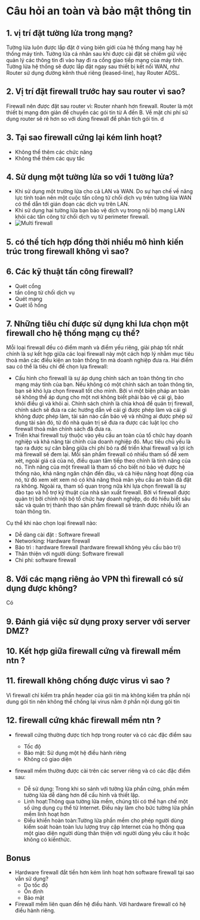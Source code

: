 
# Câu hỏi an toàn và bảo mật thông tin

## 1. vị trí đặt tường lửa trong mạng?

Tường lửa luôn được lắp đặt ở vùng biên giới của hệ thống mạng hay hệ thống máy tính. Tường lửa cá nhân sau khi được cài đặt sẽ chiếm giữ việc quản lý các thông tin đi vào hay đi ra cổng giao tiếp mạng của máy tính. Tường lửa hệ thống sẽ được lắp đặt ngay sau thiết bị kết nối WAN, như Router sử dụng đường kênh thuê riêng (leased-line), hay Router ADSL.

## 2. Vị trí đặt firewall trước hay sau router vì sao?

Firewall nên được đặt sau router vì: Router nhanh hơn firewall. Router là một thiết bị mạng đơn giản để chuyển các gói tin từ A đến B. Về mặt chi phí sử dụng router sẽ rẻ hơn so với dùng firewall để phân tích gói tin.
d
## 3. Tại sao firewall cứng lại kém linh hoạt?

- Không thể thêm các chức năng
- Không thể thêm các quy tắc

## 4. Sử dụng một tường lửa so với 1 tường lửa?

- Khi sử dụng một trường lửa cho cả LAN và WAN. Do sự hạn chế về năng lực tính toán nên một cuộc tấn công tử chối dịch vụ trên tường lửa WAN có thể dẫn tới gián đoạn các dịch vụ trên LAN.
- Khi sử dụng hai tường lửa bạn bảo vệ dịch vụ trong nội bộ mạng LAN khỏi các tấn công từ chối dịch vụ từ perimeter firewall.
- ![Multi firewall](https://i.stack.imgur.com/JjaRg.png)

## 5. có thể tích hợp đồng thời nhiều mô hình kiến trúc trong firewall không vì sao?

## 6. Các kỹ thuật tấn công firewall?

- Quét cổng
- tấn công từ chối dịch vụ
- Quét mạng
- Quét lỗ hổng

## 7. Những tiêu chí được sử dụng khi lưa chọn một firewall cho hệ thống mạng cụ thể?

Mỗi loại firewall đều có điểm mạnh và điểm yếu riêng, giải pháp tốt nhất chính là sự kết hợp giữa các loại firewall này một cách hợp lý nhằm mục tiêu thoả mãn các điều kiện an toàn thông tin mà doanh nghiệp đưa ra. Hai điểm sau có thể là tiêu chí để chọn lựa firewall:
 + Cấu hình cho firewall là sự áp dụng chính sách an toàn thông tin cho mạng máy tính của bạn. Nếu không có một chính sách an toàn thông tin, bạn sẽ khó lựa chọn firewall tốt cho mình. Bởi vì một biện pháp an toàn sẽ không thể áp dụng cho một nơi không biết phải bảo vệ cái gì, bảo khỏi điều gì và khỏi ai. Chính sách chính là chìa khoá để quản trị firewall, chính sách sẽ đưa ra các hướng dẫn về cái gì được phép làm và cái gì không được phép làm, tài sản nào cần bảo vệ và những ai được phép sử dụng tài sản đó, từ đó nhà quản trị sẽ đưa ra được các luật lọc cho firewall thoả mãn chính sách đã đưa ra.
+ Triển khai firewall tuỳ thuộc vào yêu cầu an toàn của tổ chức hay doanh nghiệp và khả năng tài chính của doanh nghiệp đó. Mục tiêu chủ yếu là tạo ra được sự cân bằng giữa chi phí bỏ ra để triển khai firewall và lợi ích mà firewall sẽ đem lại. Mỗi sản phẩm firewall có nhiều tham số để xem xét, ngoài giá cả của nó, điều quan tâm tiếp theo chính là tính năng của nó. Tính năng của một firewall là tham số cho biết nó bảo vệ được hệ thống nào, khả năng ngăn chặn đến đâu, và cả hiệu năng hoạt động của nó, từ đó xem xét xem nó có khả năng thoả mãn yêu cầu an toàn đã đặt ra không. Ngoài ra, tham số quan trọng nữa khi lựa chọn firewall là sự đào tạo và hỗ trợ kỹ thuật của nhà sản xuất firewall. Bởi vì firewall được quản trị bởi chính nội bộ tổ chức hay doanh nghiệp, do đó hiểu biết sâu sắc và quản trị thành thạo sản phẩm firewall sẽ tránh được nhiều lỗi an toàn thông tin.

Cụ thể khi nào chọn loại firewall nào:
- Dễ dàng cài đặt : Software firewall
- Networking: Hardware firewall
- Bảo trì : hardware firewall (hardware firewall không yêu cầu bảo trì)
- Thân thiện với người dùng: Software firewall
- Chi phí: software firewall

## 8. Với các mạng riêng ảo VPN thì firewall có sử dụng được không?

Có

## 9. Đánh giá việc sử dụng proxy server với server DMZ?

## 10. Kết hợp giữa firewall cứng và firewall mềm  ntn ?

## 11. firewall không chống được virus vì sao ?

Vì firewall chỉ kiểm tra phần header của gói tin mà không kiểm tra phần nội dung gói tin nên không thể chống lại virus nằm ở phần nội dung gói tin

## 12. firewall cứng khác firewall mềm ntn ?

- firewall cứng thường được tích hợp trong router và có các đặc điểm sau
  - Tốc độ
  - Bảo mật: Sử dụng một hệ điều hành riêng
  - Không có giao diện

- firewall mềm thường được cài trên các server riêng và có các đặc điểm sau:
  - Dễ sử dụng: Trong khi so sánh với tường lửa phần cứng, phần mềm tường lửa dễ dàng hơn để cấu hình và thiết lập.
  - Linh hoạt:Thông qua tường lửa mềm, chúng tôi có thể hạn chế một số ứng dụng cụ thể từ Internet. Điều này làm cho bức tường lửa phần mềm linh hoạt hơn
  - Điều khiển hoàn toàn:Tường lửa phần mềm cho phép người dùng kiểm soát hoàn toàn lưu lượng truy cập Internet của họ thông qua một giao diện người dùng thân thiện với người dùng yêu cầu ít hoặc không có kiến ​​thức.

## Bonus

- Hardware firewall đắt tiền hơn kém linh hoạt hơn software firewall tại sao vẫn sử dụng?
  - Do tốc độ
  - Ổn định
  - Bảo mật
- Firewall mềm liên quan đến hệ điều hành. Với hardware firewall có hệ điều hành riêng.
